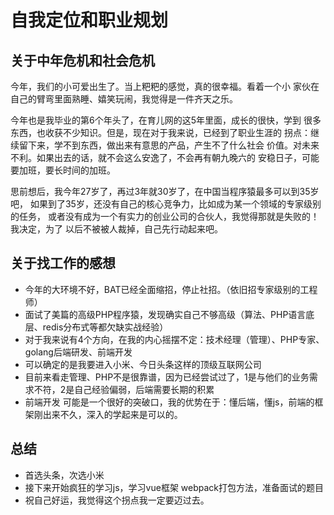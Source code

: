 # 自我定位和职业规划
## 关于中年危机和社会危机
今年，我们的小可爱出生了。当上粑粑的感觉，真的很幸福。看着一个小
家伙在自己的臂弯里面熟睡、嬉笑玩闹，我觉得是一件齐天之乐。

今年也是我毕业的第6个年头了，在育儿网的这5年里面，成长的很快，学到
很多东西，也收获不少知识。但是，现在对于我来说，已经到了职业生涯的
拐点：继续留下来，学不到东西，做出来有意思的产品，产生不了什么社会
价值。对未来不利。如果出去的话，就不会这么安逸了，不会再有朝九晚六的
安稳日子，可能要加班，要长时间的加班。


思前想后，我今年27岁了，再过3年就30岁了，在中国当程序猿最多可以到35岁吧，
如果到了35岁，还没有自己的核心竞争力，比如成为某一个领域的专家级别的任务，
或者没有成为一个有实力的创业公司的合伙人，我觉得那就是失败的！我决定，为了
以后不被被人裁掉，自己先行动起来吧。


## 关于找工作的感想
- 今年的大环境不好，BAT已经全面缩招，停止社招。（依旧招专家级别的工程师）
- 面试了美篇的高级PHP程序猿，发现确实自己不够高级（算法、PHP语言底层、redis分布式等都欠缺实战经验）
- 对于我来说有4个方向，在我的内心摇摆不定：技术经理（管理）、PHP专家、golang后端研发、前端开发
- 可以确定的是我要进入小米、今日头条这样的顶级互联网公司
- 目前来看走管理、PHP不是很靠谱，因为已经尝试过了，1是与他们的业务需求不符，2是自己经验偏弱，后端需要长期的积累
- 前端开发 可能是一个很好的突破口，我的优势在于：懂后端，懂js，前端的框架刚出来不久，深入的学起来是可以的。

## 总结
- 首选头条，次选小米
- 接下来开始疯狂的学习js，学习vue框架 webpack打包方法，准备面试的题目
- 祝自己好运，我觉得这个拐点我一定要迈过去。